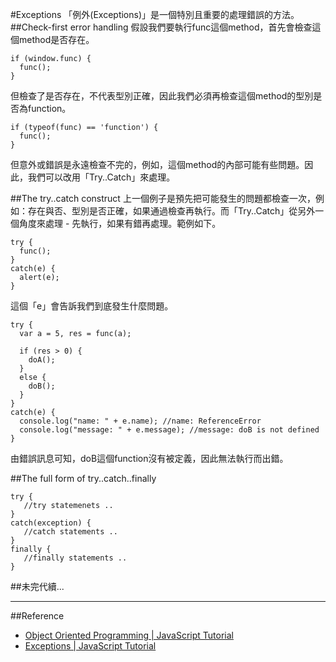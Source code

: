#Exceptions
「例外(Exceptions)」是一個特別且重要的處理錯誤的方法。
##Check-first error handling
假設我們要執行func這個method，首先會檢查這個method是否存在。

	if (window.func) {
	  func();
	}

但檢查了是否存在，不代表型別正確，因此我們必須再檢查這個method的型別是否為function。
	
	if (typeof(func) == 'function') {
	  func();
	}

但意外或錯誤是永遠檢查不完的，例如，這個method的內部可能有些問題。因此，我們可以改用「Try..Catch」來處理。

##The try..catch construct
上一個例子是預先把可能發生的問題都檢查一次，例如：存在與否、型別是否正確，如果通過檢查再執行。而「Try..Catch」從另外一個角度來處理 - 先執行，如果有錯再處理。範例如下。

	try {
	  func();
	} 
	catch(e) {
	  alert(e);
	}

這個「e」會告訴我們到底發生什麼問題。

	try {
	  var a = 5, res = func(a);
	
	  if (res > 0) {
	    doA();
	  }
	  else {
	    doB();
	  }
	} 
	catch(e) {
	  console.log("name: " + e.name); //name: ReferenceError
	  console.log("message: " + e.message); //message: doB is not defined
	}

由錯誤訊息可知，doB這個function沒有被定義，因此無法執行而出錯。

##The full form of try..catch..finally

	try {
	   //try statemenets ..
	} 
	catch(exception) {
	   //catch statements ..
	} 
	finally {
	   //finally statements ..
	}

<!--
###try..catch..finally and return
##The throw statement
###A validator example
###Changes in the usage pattern
###Comparison
##Exception analysis and rethrow
##Summary
-->

##未完代續...

---
##Reference
- [Object Oriented Programming | JavaScript Tutorial](http://javascript.info/tutorial/object-oriented-programming)
- [Exceptions | JavaScript Tutorial](http://javascript.info/tutorial/exceptions)

<!--
##Agenda
- Check-first error handling
- The try..catch construct
	- Obtaining the stack
- The full form of try..catch..finally
	- try..catch..finally and return
- The throw statement
	- A validator example
	- Changes in the usage pattern
	- Comparison
- Exception analysis and rethrow
- Summary
-->